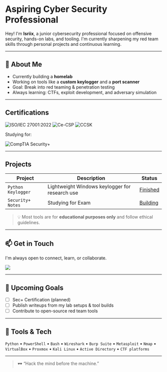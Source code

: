 # Aspiring Cyber Security Professional

Hey! I'm **Isriix**, a junior cybersecurity professional focused on offensive security, hands-on labs, and tooling. I'm currently sharpening my red team skills through personal projects and continuous learning.

---

## 🧠 About Me

- Currently building a **homelab**  
- Working on tools like a **custom keylogger** and a **port scanner**  
- Goal: Break into red teaming & penetration testing  
- Always learning: CTFs, exploit development, and adversary simulation

---

## Certifications
<div>
<img src="https://img.shields.io/badge/-ISO%2FIEC%2027001%3A2022-003366?&style=for-the-badge&logo=ISO&logoColor=white" alt="ISO/IEC 27001:2022" />

<img src="https://img.shields.io/badge/-Ce--CSP-4B0082?&style=for-the-badge&logo=cyberdefense&logoColor=white" alt="Ce-CSP" />

<img src="https://img.shields.io/badge/-CCSK-00ADEF?&style=for-the-badge&logo=cloudflare&logoColor=white" alt="CCSK" />
  

Studying for:  

<img src="https://img.shields.io/badge/-Security%2B-FF0000?&style=for-the-badge&logo=CompTIA&logoColor=white" alt="CompTIA Security+" />

---

## Projects

| Project       | Description                                      | Status     |
|--------------|--------------------------------------------------|------------|
| `Python Keylogger`  | Lightweight Windows keylogger for research use   | [Finished](https://github.com/Isriix/Basic-Python-Keylogger)   |
| `Security+ Notes`    | Studying for Exam  | [Building](https://github.com/Isriix/CompTIA-Security-Plus) |


> 💡 Most tools are for **educational purposes only** and follow ethical guidelines.

---


## 📫 Get in Touch

I'm always open to connect, learn, or collaborate.

<a href="[https://www.linkedin.com/in/danicrocker/]"><img src="https://img.shields.io/badge/-LinkedIn-0072b1?&style=for-the-badge&logo=linkedin&logoColor=white" /></a>

---

## 🚧 Upcoming Goals

- [ ] Sec+ Certification (planned)
- [ ] Publish writeups from my lab setups & tool builds
- [ ] Contribute to open-source red team tools

---

## 🧰 Tools & Tech

`Python` • `PowerShell` • `Bash` • `Wireshark` • `Burp Suite` • `Metasploit` • `Nmap` • `VirtualBox` • `Proxmox` • `Kali Linux` • `Active Directory` • `CTF platforms`

---

> 🕶️ “Hack the mind before the machine.”


